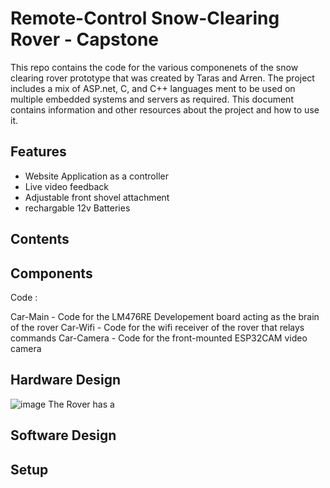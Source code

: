 # Remote-Control Snow-Clearing Rover - Capstone
This repo contains the code for the various componenets of the snow clearing rover prototype that was created by Taras and Arren. The project includes a mix of ASP.net, C, and C++ 
languages ment to be used on multiple embedded systems and servers as required. This document contains information and other resources about the project and how to use it.

## Features
- Website Application as a controller
- Live video feedback
- Adjustable front shovel attachment
- rechargable 12v Batteries

## Contents

## Components

Code :

Car-Main - Code for the LM476RE Developement board acting as the brain of the rover
Car-Wifi - Code for the wifi receiver of the rover that relays commands
Car-Camera - Code for the front-mounted ESP32CAM video camera

## Hardware Design
![image](https://user-images.githubusercontent.com/51100940/147695011-9ff6eb62-78b9-43e1-bbc4-ce19752b2697.png)
The Rover has a

## Software Design

## Setup
